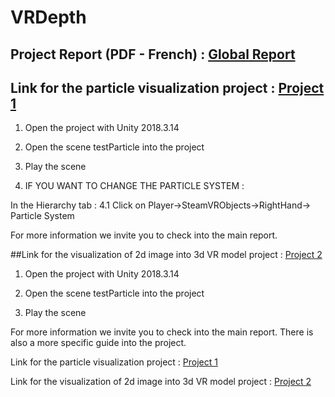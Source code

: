 # VRDepth

## Project Report (PDF - French) : [Global Report](https://github.com/AmigoCap/VRDepth/Rapport_Projet_Visualisation)


## Link for the particle visualization project : [Project 1](https://github.com/AmigoCap/VRDepth/NewMapBoxtest)

1) Open the project with Unity 2018.3.14

2) Open the scene testParticle into the project

3) Play the scene

4) IF YOU WANT TO CHANGE THE PARTICLE SYSTEM :

In the Hierarchy tab :
4.1 Click on Player->SteamVRObjects->RightHand-> Particle System

For more information we invite you to check into the main report.


##Link for the visualization of 2d image into 3d VR model project : [Project 2](https://github.com/AmigoCap/VRDepth/Visualisation-3D-d-image-2D)

1) Open the project with Unity 2018.3.14

2) Open the scene testParticle into the project

3) Play the scene

For more information we invite you to check into the main report. There is also a more specific guide into the project.


Link for the particle visualization project : [Project 1](https://drive.google.com/open?id=1wzeNeVJdG9SPVnP42-OixMiJNFY6sGnQ)


Link for the visualization of 2d image into 3d VR model project : [Project 2](https://drive.google.com/open?id=1wIknAcmv_Dfw-jqPoWjJA7gjgTpwGgxc)
